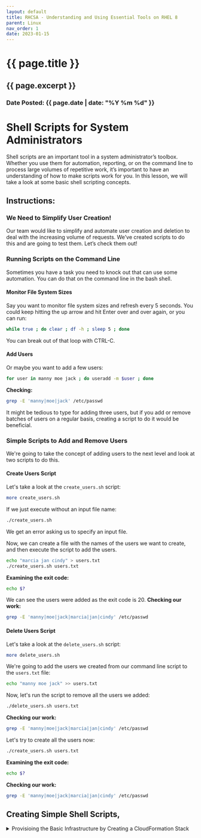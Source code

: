 ```yaml
---
layout: default
title: RHCSA - Understanding and Using Essential Tools on RHEL 8
parent: Linux
nav_order: 1
date: 2023-01-15
---
```

<h1>{{ page.title }}</h1>
<h2>{{ page.excerpt }}</h2>
<h3>Date Posted: {{ page.date | date: "%Y %m %d" }}</h3>


# Shell Scripts for System Administrators

Shell scripts are an important tool in a system administratorʼs toolbox. Whether you use them for automation, reporting, or on the command line to process large volumes of repetitive work, itʼs important to have an understanding of how to make scripts work for you. In this lesson, we will take a look at some basic shell scripting concepts.

## Instructions:

### We Need to Simplify User Creation!
Our team would like to simplify and automate user creation and deletion to deal with the increasing volume of requests. Weʼve created scripts to do this and are going to test them. Letʼs check them out!

### Running Scripts on the Command Line

Sometimes you have a task you need to knock out that can use some automation. You can do that on the command line in the bash shell. 

#### Monitor File System Sizes
Say you want to monitor file system sizes and refresh every 5 seconds. You could keep hitting the up arrow and hit Enter over and over again, or you can run:
```bash
while true ; do clear ; df -h ; sleep 5 ; done
```
You can break out of that loop with CTRL-C.

#### Add Users
Or maybe you want to add a few users:
```bash
for user in manny moe jack ; do useradd -m $user ; done
```
**Checking:**
```bash
grep -E 'manny|moe|jack' /etc/passwd
```

It might be tedious to type for adding three users, but if you add or remove batches of users on a regular basis, creating a script to do it would be beneficial.

### Simple Scripts to Add and Remove Users

We're going to take the concept of adding users to the next level and look at two scripts to do this.

#### Create Users Script
Let's take a look at the `create_users.sh` script:
```bash
more create_users.sh
```
If we just execute without an input file name:
```bash
./create_users.sh
```
We get an error asking us to specify an input file.

Now, we can create a file with the names of the users we want to create, and then execute the script to add the users.
```bash
echo "marcia jan cindy" > users.txt
./create_users.sh users.txt
```
**Examining the exit code:**
```bash
echo $?
```
We can see the users were added as the exit code is 20.
**Checking our work:**
```bash
grep -E 'manny|moe|jack|marcia|jan|cindy' /etc/passwd
```

#### Delete Users Script
Let's take a look at the `delete_users.sh` script:
```bash
more delete_users.sh
```
We're going to add the users we created from our command line script to the `users.txt` file:
```bash
echo "manny moe jack" >> users.txt
```
Now, let's run the script to remove all the users we added:
```bash
./delete_users.sh users.txt
```
**Checking our work:**
```bash
grep -E 'manny|moe|jack|marcia|jan|cindy' /etc/passwd
```

Let's try to create all the users now:
```bash
./create_users.sh users.txt
```
**Examining the exit code:**
```bash
echo $?
```
**Checking our work:**
```bash
grep -E 'manny|moe|jack|marcia|jan|cindy' /etc/passwd
```

## Creating Simple Shell Scripts,

<details>
<summary>Provisioing the Basic Infrastructure by Creating a CloudFormation Stack</summary>
{% highlight bash %}
#!/bin/bash

# Script to allow our web_admin users to perform some 'yum' checks
# Usage: ./web_admin.sh <action> <package>
# check-updates: No package to specify
# check-installed: Please specify a package name
# check-available: Please specify a package name

# Define our variables
# Script inputs
ARG1=$1
ARG2=$2

# Other Variables
YUM=/usr/bin/yum

# Let's go!

if [ "$ARG1" = "check-updates" ] ; then
	$YUM check-update >> web_admin.log
	YUM_RESULT=$?
		case $YUM_RESULT in
			100)
				echo "Updates available!"
				exit 111
				;;
			0)
				echo "No updates available!"
				exit 112
				;;
			1)
				echo "Error!"
				exit 113
				;;
		esac
					

elif [ "$ARG1" = "check-installed" ] ; then
	$YUM list --installed $ARG2 >> web_admin.log 2>&1
	YUM_RESULT=$?
		case $YUM_RESULT in
			0)
				echo "Package is installed!"
				exit 114
				;;
			1)
				echo "Package is NOT installed or not available!"
				exit 115
				;;
		esac

elif [ "$ARG1" = "check-available" ] ; then
	$YUM list --available $ARG2 >> web_admin.log 2>&1
	YUM_RESULT=$?
		case $YUM_RESULT in
			0)
				echo "Package is available!"
				exit 116
				;;
			1)
				echo "Package is NOT available or does not exist!"
				exit 117
				;;
		esac

else
	echo "INVALID OPTIONS.  Please specify one of the following:"
	echo "check-updates: No package to specify"
	echo "check-installed: Please specify a package name"
	echo "check-available: Please specify a package name"
	exit 118
fi

{ endhighlight}
</details>